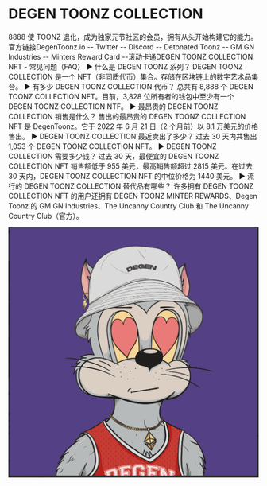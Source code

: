 # DEGEN TOONZ COLLECTION

8888 使 TOONZ 退化，成为独家元节社区的会员，拥有从头开始构建它的能力。官方链接DegenToonz.io -- Twitter -- Discord -- Detonated Toonz -- GM GN Industries -- Minters Reward Card --滚动卡通DEGEN TOONZ COLLECTION NFT - 常见问题（FAQ）
▶ 什么是 DEGEN TOONZ 系列？
DEGEN TOONZ COLLECTION 是一个 NFT（非同质代币）集合。存储在区块链上的数字艺术品集合。
▶ 有多少 DEGEN TOONZ COLLECTION 代币？
总共有 8,888 个 DEGEN TOONZ COLLECTION NFT。目前，3,828 位所有者的钱包中至少有一个 DEGEN TOONZ COLLECTION NTF。
▶ 最昂贵的 DEGEN TOONZ COLLECTION 销售是什么？
售出的最昂贵的 DEGEN TOONZ COLLECTION NFT 是 DegenToonz。它于 2022 年 6 月 21 日（2 个月前）以 8.1 万美元的价格售出。
▶ DEGEN TOONZ COLLECTION 最近卖出了多少？
过去 30 天内共售出 1,053 个 DEGEN TOONZ COLLECTION NFT。
▶ DEGEN TOONZ COLLECTION 需要多少钱？
过去 30 天，最便宜的 DEGEN TOONZ COLLECTION NFT 销售额低于 955 美元，最高销售额超过 2815 美元。在过去 30 天内，DEGEN TOONZ COLLECTION NFT 的中位价格为 1440 美元。
▶ 流行的 DEGEN TOONZ COLLECTION 替代品有哪些？
许多拥有 DEGEN TOONZ COLLECTION NFT 的用户还拥有 DEGEN TOONZ MINTER REWARDS、Degen Toonz 的 GM GN Industries、The Uncanny Country Club 和 The Uncanny Country Club（官方）。

![nft](微信截图_20220902210318.png)
